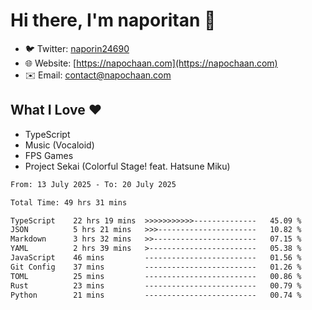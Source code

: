 # Hi there, I'm naporitan 👋

- 🐦 Twitter: [naporin24690](https://twitter.com/naporin24690)
- 🌐 Website: [https://napochaan.com](https://napochaan.com)
- ✉️ Email: [contact@napochaan.com](mailto:contact@napochaan.com)

## What I Love ❤️
- TypeScript
- Music (Vocaloid)
- FPS Games
- Project Sekai (Colorful Stage! feat. Hatsune Miku)

<!--START_SECTION:waka-->

```txt
From: 13 July 2025 - To: 20 July 2025

Total Time: 49 hrs 31 mins

TypeScript    22 hrs 19 mins  >>>>>>>>>>>--------------   45.09 %
JSON          5 hrs 21 mins   >>>----------------------   10.82 %
Markdown      3 hrs 32 mins   >>-----------------------   07.15 %
YAML          2 hrs 39 mins   >------------------------   05.38 %
JavaScript    46 mins         -------------------------   01.56 %
Git Config    37 mins         -------------------------   01.26 %
TOML          25 mins         -------------------------   00.86 %
Rust          23 mins         -------------------------   00.79 %
Python        21 mins         -------------------------   00.74 %
```

<!--END_SECTION:waka-->

